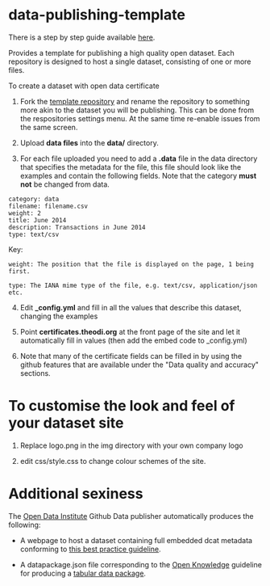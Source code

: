data-publishing-template
========================

There is a step by step guide available <a href="http://training.theodi.org/resources/ODIDataTemplate.pdf" target="_blank">here</a>.

Provides a template for publishing a high quality open dataset. Each repository is designed to host a single dataset, consisting of one or more files.

To create a dataset with open data certificate

1) Fork the <a href="https://github.com/theodi/data-publishing-template" target="_blank">template repository</a> and rename the repository to something more akin to the dataset you will be publishing. This can be done from the respositories settings menu. At the same time re-enable issues from the same screen.

2) Upload <b>data files</b> into the <b>data/</b> directory.

3) For each file uploaded you need to add a <b>.data</b> file in the data directory that specifies the metadata for the file, this file should look like the examples and contain the following fields. Note that the category <b>must not</b> be changed from data.

```
category: data
filename: filename.csv
weight: 2
title: June 2014
description: Transactions in June 2014
type: text/csv
```

Key:

```
weight: The position that the file is displayed on the page, 1 being first.

type: The IANA mime type of the file, e.g. text/csv, application/json etc.
```

4) Edit <b>_config.yml</b> and fill in all the values that describe this dataset, changing the examples

5) Point <b>certificates.theodi.org</b> at the front page of the site and let it automatically fill in values (then add the embed code to _config.yml)

6) Note that many of the certificate fields can be filled in by using the github features that are available under the "Data quality and accuracy" sections.


To customise the look and feel of your dataset site
===================================================

1) Replace logo.png in the img directory with your own company logo

2) edit css/style.css to change colour schemes of the site.

Additional sexiness
===================

The <a href="http://theodi.org" target="_blank">Open Data Institute</a> Github Data publisher automatically produces the following:

* A webpage to host a dataset containing full embedded dcat metadata conforming to <a href="https://theodi.org/guides/marking-up-your-dataset-with-dcat" target="_blank">this best practice guideline</a>.

* A datapackage.json file corresponding to the <a href="https://okfn.org/" target="_blank">Open Knowledge</a> guideline for producing a <a href="http://dataprotocols.org/tabular-data-package/" target="_blank">tabular data package</a>.
